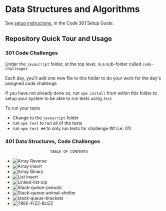 # Data Structures and Algorithms

See [setup instructions](https://codefellows.github.io/setup-guide/code-301/3-code-challenges), in the Code 301 Setup Guide.

## Repository Quick Tour and Usage

### 301 Code Challenges

Under the `javascript` folder, at the top level, is a sub-folder called `code-challenges`

Each day, you'll add one new file to this folder to do your work for the day's assigned code challenge

If you have not already done so, run `npm install` from within this folder to setup your system to be able to run tests using `Jest`

To run your tests

- Change to the `javascript` folder
- run `npm test` to run all of the tests
- run `npm test ##` to only run tests for challenge ## (i.e. 01)

### 401 Data Structures, Code Challenges

                        TABLE OF CONTENTS

- ![Array Reverse](javascript/assets/arrayReverse.png)
- ![Array Insert](javascript/assets/insertShiftArray.png)
- ![Array Binary](javascript/assets/array-binary-search.png)
- ![List Insert](javascript/assets/linked-list-insertions.png)
- ![Linked-list-zip](javascript/assets/linked-list-zip.png)
- ![Stack-queue-pseudo](javascript/assets/stack-queue-pseudo.png)
- ![Stack-queue-animal-shelter](javascript/assets/stack-queue-animal-shelter.png)
- ![stack-queue-brackets](javascript/assets/stack-queue-brackets.png)
- ![TREE-FIZZ-BUZZ](javascript/assets/tree-fizz-buzz.png)
